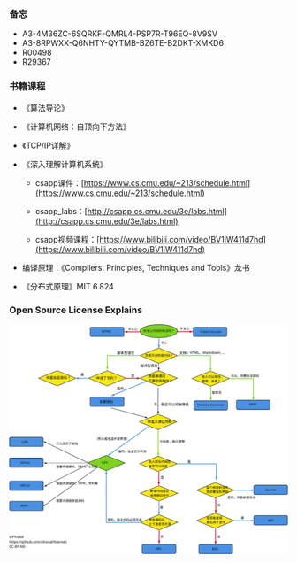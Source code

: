### 备忘

- A3-4M36ZC-6SQRKF-QMRL4-PSP7R-T96EQ-8V9SV
- A3-8RPWXX-Q6NHTY-QYTMB-BZ6TE-B2DKT-XMKD6
- R00498
- R29367

### 书籍课程

- 《算法导论》

- 《计算机网络：自顶向下方法》

- 《TCP/IP详解》

- 《深入理解计算机系统》

  - csapp课件：[https://www.cs.cmu.edu/~213/schedule.html](https://www.cs.cmu.edu/~213/schedule.html)

  - csapp_labs：[http://csapp.cs.cmu.edu/3e/labs.html](http://csapp.cs.cmu.edu/3e/labs.html)

  - csapp视频课程：[https://www.bilibili.com/video/BV1iW411d7hd](https://www.bilibili.com/video/BV1iW411d7hd)

- 编译原理：《Compilers: Principles, Techniques and Tools》龙书

- 《分布式原理》MIT 6.824

### Open Source License Explains

![](opensource.svg)
